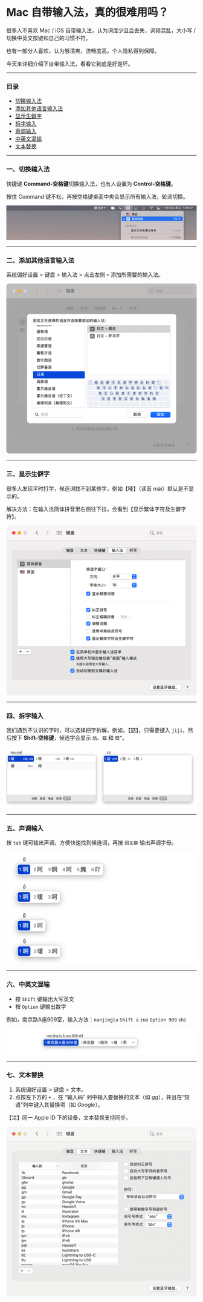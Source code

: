 # Mac 自带输入法，真的很难用吗？
很多人不喜欢 Mac / iOS 自带输入法，认为词库少且会丢失，词频混乱，大小写 / 切换中英文按键和自己的习惯不符。

也有一部分人喜欢，认为够清爽，流畅度高，个人隐私得到保障。

今天来详细介绍下自带输入法，看看它到底是好是坏。

---

### 目录

* [切换输入法](#一切换输入法)
* [添加其他语言输入法](#二添加其他语言输入法)
* [显示生僻字](#三显示生僻字)
* [拆字输入](#四拆字输入)
* [声调输入](#五声调输入)
* [中英文混输](#六中英文混输)
* [文本替换](#七文本替换)

---

### 一、切换输入法

快捷键 **Command-空格键**切换输入法，也有人设置为 **Control-空格键**。

按住 Command 键不松，再按空格键桌面中央会显示所有输入法，轮流切换。

![](pic/01切换输入法.png)

---

### 二、添加其他语言输入法

系统偏好设置 > 键盘 > 输入法 > 点击左侧 `+` 添加所需要的输入法。

![](pic/02添加输入法.png) 

---

### 三、显示生僻字

很多人发现平时打字，候选词找不到某些字，例如【唛】（读音 mài）默认是不显示的。

解决方法：在输入法简体拼音里右侧往下拉，会看到【显示繁体字符及生僻字符】。

![](pic/03生僻字.png)

---

### 四、拆字输入

我们遇到不认识的字时，可以选择把字拆解，例如，【喆】，只需要键入 `jiji`，然后按下 **Shift-空格键**，候选字会显示 `喆`、`兓` 和 `旣”`。

![](pic/04拆字.png)

---

### 五、声调输入

按 `tab` 键可输出声调，方便快速找到候选词，再按 `回车键` 输出声调字母。

<img src="pic/05注音.png" style="zoom:50%;" />

---

### 六、中英文混输

* 按 `Shift` 键输出大写英文
* 按 `Option` 键输出数字

例如，南京路A座909室，输入方法：`nanjinglu`  `Shift a` `zuo` `Option 909` `shi`

![](pic/06中英文.png)

---

### 七、文本替换

1. 系统偏好设置 > 键盘 > 文本。
2. 点按左下方的 `+` ，在 “输入码” 列中输入要替换的文本（如 *gg*），并且在“短语”列中键入其替换项（如 *Google*）。

【注】同一 Apple ID 下的设备，文本替换支持同步。

![](pic/07文本.png)















